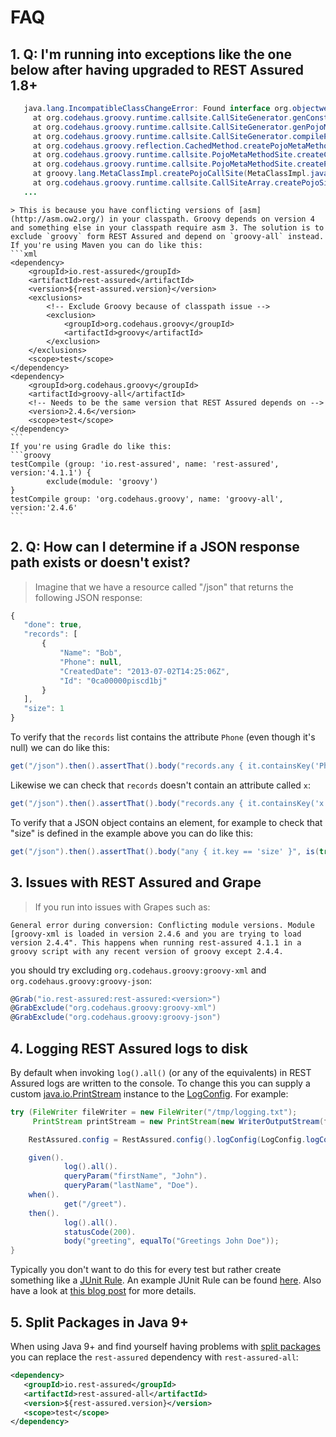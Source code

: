 # FAQ #

## 1. Q: I'm running into exceptions like the one below after having upgraded to REST Assured 1.8+

 ```java
	java.lang.IncompatibleClassChangeError: Found interface org.objectweb.asm.MethodVisitor, but class was expected
	  at org.codehaus.groovy.runtime.callsite.CallSiteGenerator.genConstructor(CallSiteGenerator.java:141)
	  at org.codehaus.groovy.runtime.callsite.CallSiteGenerator.genPojoMetaMethodSite(CallSiteGenerator.java:181)
	  at org.codehaus.groovy.runtime.callsite.CallSiteGenerator.compilePojoMethod(CallSiteGenerator.java:227)
	  at org.codehaus.groovy.reflection.CachedMethod.createPojoMetaMethodSite(CachedMethod.java:257)
	  at org.codehaus.groovy.runtime.callsite.PojoMetaMethodSite.createCachedMethodSite(PojoMetaMethodSite.java:159)
	  at org.codehaus.groovy.runtime.callsite.PojoMetaMethodSite.createPojoMetaMethodSite(PojoMetaMethodSite.java:148)
	  at groovy.lang.MetaClassImpl.createPojoCallSite(MetaClassImpl.java:3082)
	  at org.codehaus.groovy.runtime.callsite.CallSiteArray.createPojoSite(CallSiteArray.java:129)
	...
 ```
	> This is because you have conflicting versions of [asm](http://asm.ow2.org/) in your classpath. Groovy depends on version 4 and something else in your classpath require asm 3. The solution is to exclude `groovy` form REST Assured and depend on `groovy-all` instead. If you're using Maven you can do like this:
	```xml
	<dependency>
	    <groupId>io.rest-assured</groupId>
	    <artifactId>rest-assured</artifactId>
	    <version>${rest-assured.version}</version>
	    <exclusions>
	        <!-- Exclude Groovy because of classpath issue -->
	        <exclusion>
	            <groupId>org.codehaus.groovy</groupId>
	            <artifactId>groovy</artifactId>
	        </exclusion>
	    </exclusions>
	    <scope>test</scope>
	</dependency>
	<dependency>
	    <groupId>org.codehaus.groovy</groupId>
	    <artifactId>groovy-all</artifactId>
	    <!-- Needs to be the same version that REST Assured depends on -->
	    <version>2.4.6</version>
	    <scope>test</scope>
	</dependency>
	```
	If you're using Gradle do like this:
	```groovy
	testCompile (group: 'io.rest-assured', name: 'rest-assured', version:'4.1.1') {
	        exclude(module: 'groovy')
	}
	testCompile group: 'org.codehaus.groovy', name: 'groovy-all', version:'2.4.6'
	```
## 2. Q: How can I determine if a JSON response path exists or doesn't exist?

 > Imagine that we have a resource called "/json" that returns the following JSON response:
 ```javascript
 {
    "done": true,
    "records": [
        {
            "Name": "Bob",
            "Phone": null,
            "CreatedDate": "2013-07-02T14:25:06Z",
            "Id": "0ca00000piscd1bj"
        }
    ],
    "size": 1
 }
  ```
 To verify that the `records` list contains the attribute `Phone` (even though it's null) we can do like this: 
 ```java
 get("/json").then().assertThat().body("records.any { it.containsKey('Phone') }", is(true));
 ```
 Likewise we can check that `records` doesn't contain an attribute called `x`:
 ```java
 get("/json").then().assertThat().body("records.any { it.containsKey('x') }", is(false));
 ```
 To verify that a JSON object contains an element, for example to check that "size" is defined in the example above you can do like this:
 ```java
 get("/json").then().assertThat().body("any { it.key == 'size' }", is(true));
 ```

## 3. Issues with REST Assured and Grape

 > If you run into issues with Grapes such as:

  ```
  General error during conversion: Conflicting module versions. Module [groovy-xml is loaded in version 2.4.6 and you are trying to load version 2.4.4". This happens when running rest-assured 4.1.1 in a groovy script with any recent version of groovy except 2.4.4.
  ```

  you should try excluding `org.codehaus.groovy:groovy-xml` and `org.codehaus.groovy:groovy-json`:

  ```groovy
  @Grab("io.rest-assured:rest-assured:<version>")
  @GrabExclude("org.codehaus.groovy:groovy-xml")
  @GrabExclude("org.codehaus.groovy:groovy-json")
  ```

## 4. Logging REST Assured logs to disk

By default when invoking `log().all()` (or any of the equivalents) in REST Assured logs are written to the console. To change this you can supply a custom [java.io.PrintStream](https://docs.oracle.com/javase/8/docs/api/java/io/PrintStream.html) instance to the [LogConfig](http://static.javadoc.io/io.rest-assured/rest-assured/4.1.1/io/restassured/config/LogConfig.html). For example:

```java
try (FileWriter fileWriter = new FileWriter("/tmp/logging.txt");
     PrintStream printStream = new PrintStream(new WriterOutputStream(fileWriter), true)) {

    RestAssured.config = RestAssured.config().logConfig(LogConfig.logConfig().defaultStream(printStream));

	given().
	        log().all().
	        queryParam("firstName", "John").
	        queryParam("lastName", "Doe").
	when().
	        get("/greet").
	then().
	        log().all().
	        statusCode(200).
	        body("greeting", equalTo("Greetings John Doe"));
}
```

Typically you don't want to do this for every test but rather create something like a [JUnit Rule](https://github.com/junit-team/junit4/wiki/rules). An example JUnit Rule can be found [here](https://github.com/rest-assured/rest-assured/blob/master/examples/rest-assured-itest-java/src/test/java/io/restassured/itest/java/support/WriteLogsToDisk.java). Also have a look at [this blog post](http://code.haleby.se/2018/10/05/logging-to-disk-with-rest-assured/) for more details.

## 5. Split Packages in Java 9+

When using Java 9+ and find yourself having problems with [split packages](https://www.logicbig.com/tutorials/core-java-tutorial/modules/split-packages.html) you can replace the `rest-assured` dependency with `rest-assured-all`:

```xml
<dependency>
   <groupId>io.rest-assured</groupId>
   <artifactId>rest-assured-all</artifactId>
   <version>${rest-assured.version}</version>
   <scope>test</scope>
</dependency>
```
